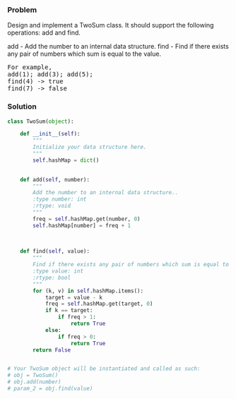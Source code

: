 ### Problem
Design and implement a TwoSum class. It should support the following operations: add and find.

add - Add the number to an internal data structure.
find - Find if there exists any pair of numbers which sum is equal to the value.
<pre>
For example,
add(1); add(3); add(5);
find(4) -> true
find(7) -> false
</pre>
### Solution
```python
class TwoSum(object):

    def __init__(self):
        """
        Initialize your data structure here.
        """
        self.hashMap = dict()
        

    def add(self, number):
        """
        Add the number to an internal data structure..
        :type number: int
        :rtype: void
        """
        freq = self.hashMap.get(number, 0)
        self.hashMap[number] = freq + 1
        
        

    def find(self, value):
        """
        Find if there exists any pair of numbers which sum is equal to the value.
        :type value: int
        :rtype: bool
        """
        for (k, v) in self.hashMap.items():
            target = value - k
            freq = self.hashMap.get(target, 0)
            if k == target:
                if freq > 1:
                    return True
            else:
                if freq > 0:
                    return True
        return False


# Your TwoSum object will be instantiated and called as such:
# obj = TwoSum()
# obj.add(number)
# param_2 = obj.find(value)

```
